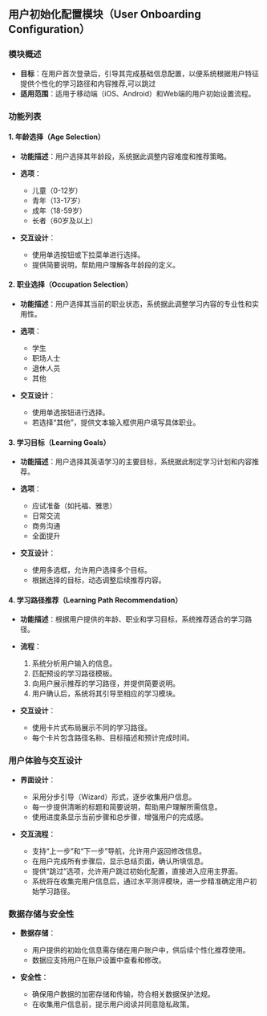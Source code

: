 ## 用户初始化配置模块（User Onboarding Configuration）

### 模块概述

- **目标**：在用户首次登录后，引导其完成基础信息配置，以便系统根据用户特征提供个性化的学习路径和内容推荐,可以跳过
- **适用范围**：适用于移动端（iOS、Android）和Web端的用户初始设置流程。

### 功能列表

#### 1. 年龄选择（Age Selection）

- **功能描述**：用户选择其年龄段，系统据此调整内容难度和推荐策略。
- **选项**：

  - 儿童（0-12岁）
  - 青年（13-17岁）
  - 成年（18-59岁）
  - 长者（60岁及以上）

- **交互设计**：

  - 使用单选按钮或下拉菜单进行选择。
  - 提供简要说明，帮助用户理解各年龄段的定义。

#### 2. 职业选择（Occupation Selection）

- **功能描述**：用户选择其当前的职业状态，系统据此调整学习内容的专业性和实用性。
- **选项**：

  - 学生
  - 职场人士
  - 退休人员
  - 其他

- **交互设计**：

  - 使用单选按钮进行选择。
  - 若选择“其他”，提供文本输入框供用户填写具体职业。

#### 3. 学习目标（Learning Goals）

- **功能描述**：用户选择其英语学习的主要目标，系统据此制定学习计划和内容推荐。
- **选项**：

  - 应试准备（如托福、雅思）
  - 日常交流
  - 商务沟通
  - 全面提升

- **交互设计**：

  - 使用多选框，允许用户选择多个目标。
  - 根据选择的目标，动态调整后续推荐内容。

#### 4. 学习路径推荐（Learning Path Recommendation）

- **功能描述**：根据用户提供的年龄、职业和学习目标，系统推荐适合的学习路径。
- **流程**：

  1. 系统分析用户输入的信息。
  2. 匹配预设的学习路径模板。
  3. 向用户展示推荐的学习路径，并提供简要说明。
  4. 用户确认后，系统将其引导至相应的学习模块。

- **交互设计**：

  - 使用卡片式布局展示不同的学习路径。
  - 每个卡片包含路径名称、目标描述和预计完成时间。

### 用户体验与交互设计

- **界面设计**：

  - 采用分步引导（Wizard）形式，逐步收集用户信息。
  - 每一步提供清晰的标题和简要说明，帮助用户理解所需信息。
  - 使用进度条显示当前步骤和总步骤，增强用户的完成感。

- **交互流程**：

  - 支持“上一步”和“下一步”导航，允许用户返回修改信息。
  - 在用户完成所有步骤后，显示总结页面，确认所填信息。
  - 提供“跳过”选项，允许用户跳过初始化配置，直接进入应用主界面。
  - 系统将在收集完用户信息后，通过水平测评模块，进一步精准确定用户初始学习路径。

### 数据存储与安全性

- **数据存储**：

  - 用户提供的初始化信息需存储在用户账户中，供后续个性化推荐使用。
  - 数据应支持用户在账户设置中查看和修改。

- **安全性**：

  - 确保用户数据的加密存储和传输，符合相关数据保护法规。
  - 在收集用户信息前，提示用户阅读并同意隐私政策。
